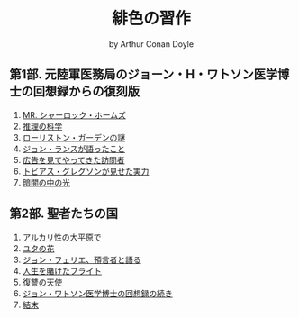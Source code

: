 <h1 align="center">
緋色の習作
</h1>

<p align="center">
by Arthur Conan Doyle
</p>

## 第1部. 元陸軍医務局のジョーン・H・ワトソン医学博士の回想録からの復刻版

1. [MR. シャーロック・ホームズ](./part1/mr_sherlock_holmes.md)
1. [推理の科学](./part1/the_science_of_deduction.md)
1. [ローリストン・ガーデンの謎](./part1/the_lauriston_garden_mystery.md)
1. [ジョン・ランスが語ったこと](./part1/what_john_rance_had_to_tell.md)
1. [広告を見てやってきた訪問者](./part1/our_advertisement_brings_a_visitor.md)
1. [トビアス・グレグソンが見せた実力](./part1/tobias_gregson_shows_what_he_can_do.md)
1. [暗闇の中の光](./part1/light_in_the_darkness.md)

## 第2部. 聖者たちの国

1. [アルカリ性の大平原で](./part2/on_the_great_alkali_plain.md)
1. [ユタの花](./part2/the_flower_of_utah.md)
1. [ジョン・フェリエ、預言者と語る](./part2/john_ferrier_talks_with_the_prophet.md)
1. [人生を賭けたフライト](./part2/a_flight_for_life.md)
1. [復讐の天使](./part2/the_avenging_angels.md)
1. [ジョン・ワトソン医学博士の回想録の続き](./part2/a_continuation_of_the_reminiscences_of_john_watson_md.md)
1. [結末](./part2/the_conclusion.md)
